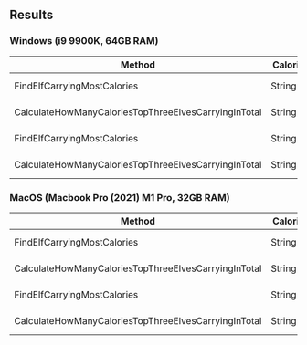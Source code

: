 ## Results
### Windows (i9 9900K, 64GB RAM)
| Method                                               | CaloriesList |        Mean |     Error |    StdDev |   Gen0 | Allocated |
|------------------------------------------------------|--------------|------------:|----------:|----------:|-------:|----------:|
| FindElfCarryingMostCalories                          | String[15]   |    273.3 ns |   4.15 ns |   3.88 ns | 0.0114 |      96 B |
| CalculateHowManyCaloriesTopThreeElvesCarryingInTotal | String[15]   |    444.0 ns |   7.98 ns |   7.46 ns | 0.0658 |     552 B |
| FindElfCarryingMostCalories                          | String[2245] | 36,977.8 ns | 229.49 ns | 191.64 ns |      - |      96 B |
| CalculateHowManyCaloriesTopThreeElvesCarryingInTotal | String[2245] | 41,104.6 ns | 511.49 ns | 453.42 ns | 0.7324 |    6528 B |

### MacOS (Macbook Pro (2021) M1 Pro, 32GB RAM)
| Method                                               | CaloriesList |        Mean |    Error |   StdDev |   Gen0 | Allocated |
|------------------------------------------------------|--------------|------------:|---------:|---------:|-------:|----------:|
| FindElfCarryingMostCalories                          | String[15]   |    206.8 ns |  0.34 ns |  0.30 ns | 0.0153 |      96 B |
| CalculateHowManyCaloriesTopThreeElvesCarryingInTotal | String[15]   |    347.9 ns |  3.82 ns |  3.38 ns | 0.0877 |     552 B |
| FindElfCarryingMostCalories                          | String[2245] | 26,530.4 ns | 52.90 ns | 49.48 ns |      - |      96 B |
| CalculateHowManyCaloriesTopThreeElvesCarryingInTotal | String[2245] | 29,228.3 ns | 77.54 ns | 72.54 ns | 1.0376 |    6528 B |


